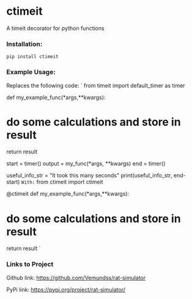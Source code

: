 # ctimeit
A timeit decorator for python functions

### Installation:
`pip install ctimeit`

### Example Usage:
Replaces the following code:
`
from timeit import default_timer as timer

def my_example_func(*args,**kwargs):
  # do some calculations and store in result
  return result

start = timer()
output = my_func(*args, **kwargs)
end = timer()

useful_info_str = "It took this many seconds"
print(useful_info_str, end-start)
`
With:
`
from ctimeit import ctimeit

@ctimeit
def my_example_func(*args,**kwargs):
  # do some calculations and store in result
  return result
`


### Links to Project
Github link: 
https://github.com/Vemundss/rat-simulator

PyPi link:
https://pypi.org/project/rat-simulator/
